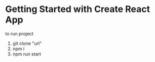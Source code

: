 # Getting Started with Create React App

to run project 
1. git clone "url"
2. npm i
3. npm run start


